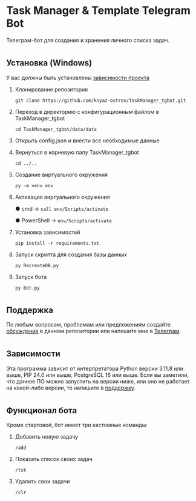 # Task Manager & Template Telegram Bot
Телеграм-бот для создания и хранения личного списка задач.
#
## Установка (Windows)
У вас должны быть установлены [зависимости проекта](https://github.com/knyaz-ostrov/TaskManager_tgbot#Зависимости)
1. Клонирование репозитория

    `git clone https://github.com/knyaz-ostrov/TaskManager_tgbot.git`

2. Переход в директорию с конфигурационным файлом в TaskManager_tgbot

    `cd TaskManager_tgbot/data/data`

3. Открыть config.json и внести все необходимые данные
   
6. Вернуться в корневую папу TaskManager_tgbot

   `cd ../..`

7. Создание виртуального окружения

    `py -m venv env`

8. Активация виртуального окружения

    ● cmd -> `call env/Scripts/activate`
   
    ● PowerShell -> `env/Scripts/activate`

9. Установка зависимостей

    `pip install -r requirements.txt`

9. Запуск скрипта для создания базы данных

    `py RecreateDB.py`

10. Запуск бота

    `py Bot.py`
#
## Поддержка
По любым вопросам, проблемам или предложениям создайте [обсуждение](https://github.com/knyaz-ostrov/TaskManager_tgbot/issues/new/choose) в данном репозитории или напишите мне в [Телеграм](https://t.me/knyaz_ostrov).
#
## Зависимости
Эта программа зависит от интерпретатора Python версии 3.11.8 или выше, PIP 24.0 или выше, PostgreSQL 16 или выше. Если вы заметили, что данное ПО можно запустить на версии ниже, или оно не работает на какой-либо версии, то напишите в [поддержку](https://github.com/knyaz-ostrov/TaskManager_tgbot#Поддержка).
#
## Функционал бота
Кроме стартовой, бот имеет три кастомные команды:
1. Добавить новую задачу

    `/add`

2. Показать список своих задач

    `/tsk`

3. Удалить свои задачи

    `/clr`
